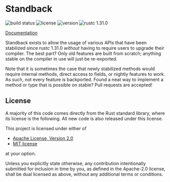 # Standback

![build status](https://github.com/jhpratt/standback/workflows/Build/badge.svg?branch=master&event=push)
![license](https://img.shields.io/badge/license-MIT%20or%20Apache--2-brightgreen)
![version](https://img.shields.io/crates/v/standback)
![rustc 1.31.0](https://img.shields.io/badge/rustc-1.31.0-blue)

[Documentation](https://docs.rs/standback)

Standback exists to allow the usage of various APIs that have been stabilized
since rustc 1.31.0 _without_ having to require users to upgrade their compiler.
The best part? Only old features are built from scratch; anything stable on the
compiler in use will just be re-exported.

Note that it is sometimes the case that newly stabilized methods would require
internal methods, direct access to fields, or nightly features to work. As such,
not every feature is backported. Found a neat way to implement a method or type
that is possible on stable? Pull requests are accepted!

## License

A majority of this code comes directly from the Rust standard library, where its
license is the following. All new code is also released under this license.

This project is licensed under either of

- [Apache License, Version 2.0](https://github.com/jhpratt/standback/blob/master/LICENSE-Apache)
- [MIT license](https://github.com/jhpratt/standback/blob/master/LICENSE-MIT)

at your option.

Unless you explicitly state otherwise, any contribution intentionally submitted
for inclusion in time by you, as defined in the Apache-2.0 license, shall be
dual licensed as above, without any additional terms or conditions.
